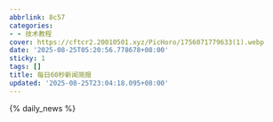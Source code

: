```yaml
---
abbrlink: 8c57
categories:
- - 技术教程
cover: https://cftcr2.20010501.xyz/PicHoro/1756071779633(1).webp
date: '2025-08-25T05:20:56.778678+08:00'
sticky: 1
tags: []
title: 每日60秒新闻简报
updated: '2025-08-25T23:04:18.095+08:00'
---
```

{% daily_news %}
